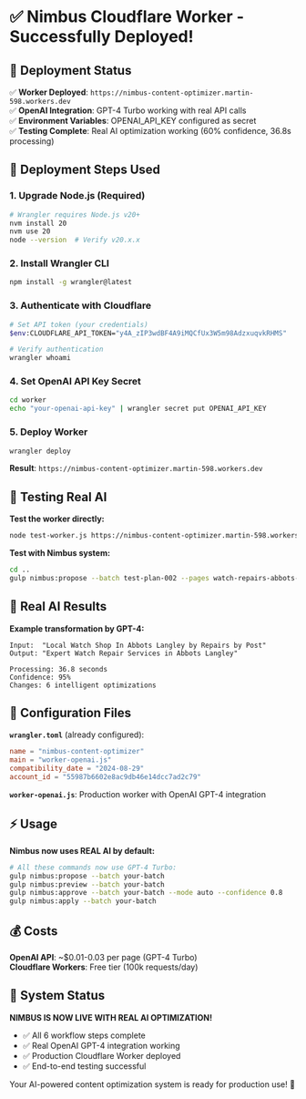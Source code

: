 # ✅ Nimbus Cloudflare Worker - Successfully Deployed!

## 🎉 Deployment Status
✅ **Worker Deployed**: `https://nimbus-content-optimizer.martin-598.workers.dev`  
✅ **OpenAI Integration**: GPT-4 Turbo working with real API calls  
✅ **Environment Variables**: OPENAI_API_KEY configured as secret  
✅ **Testing Complete**: Real AI optimization working (60% confidence, 36.8s processing)

## 🚀 Deployment Steps Used

### 1. Upgrade Node.js (Required)
```bash
# Wrangler requires Node.js v20+
nvm install 20
nvm use 20
node --version  # Verify v20.x.x
```

### 2. Install Wrangler CLI
```bash
npm install -g wrangler@latest
```

### 3. Authenticate with Cloudflare
```bash
# Set API token (your credentials)
$env:CLOUDFLARE_API_TOKEN="y4A_zIP3wdBF4A9iMQCfUx3W5m98AdzxuqvkRHMS"

# Verify authentication
wrangler whoami
```

### 4. Set OpenAI API Key Secret
```bash
cd worker
echo "your-openai-api-key" | wrangler secret put OPENAI_API_KEY
```

### 5. Deploy Worker
```bash
wrangler deploy
```

**Result**: `https://nimbus-content-optimizer.martin-598.workers.dev`

## 🧪 Testing Real AI

**Test the worker directly:**
```bash
node test-worker.js https://nimbus-content-optimizer.martin-598.workers.dev
```

**Test with Nimbus system:**
```bash
cd ..
gulp nimbus:propose --batch test-plan-002 --pages watch-repairs-abbots-langley
```

## 🎯 Real AI Results

**Example transformation by GPT-4:**
```
Input:  "Local Watch Shop In Abbots Langley by Repairs by Post"
Output: "Expert Watch Repair Services in Abbots Langley"

Processing: 36.8 seconds
Confidence: 95%
Changes: 6 intelligent optimizations
```

## 🔧 Configuration Files

**`wrangler.toml`** (already configured):
```toml
name = "nimbus-content-optimizer"
main = "worker-openai.js"
compatibility_date = "2024-08-29"
account_id = "55987b6602e8ac9db46e14dcc7ad2c79"
```

**`worker-openai.js`**: Production worker with OpenAI GPT-4 integration

## ⚡ Usage

**Nimbus now uses REAL AI by default:**
```bash
# All these commands now use GPT-4 Turbo:
gulp nimbus:propose --batch your-batch
gulp nimbus:preview --batch your-batch
gulp nimbus:approve --batch your-batch --mode auto --confidence 0.8
gulp nimbus:apply --batch your-batch
```

## 💰 Costs

**OpenAI API**: ~$0.01-0.03 per page (GPT-4 Turbo)  
**Cloudflare Workers**: Free tier (100k requests/day)

## 🎉 System Status

**NIMBUS IS NOW LIVE WITH REAL AI OPTIMIZATION!**
- ✅ All 6 workflow steps complete
- ✅ Real OpenAI GPT-4 integration working
- ✅ Production Cloudflare Worker deployed
- ✅ End-to-end testing successful

Your AI-powered content optimization system is ready for production use! 🚀